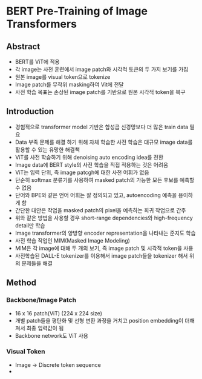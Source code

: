 # BERT Pre-Training of Image Transformers

## Abstract

- BERT를 ViT에 적용
- 각 image는 사전 훈련에서 image patch와 시각적 토큰의 두 가지 보기를 가짐
- 원본 image를 visual token으로 tokenize
- Image patch를 무작위 masking하여 Vit에 전달
- 사전 학습 목표는 손상된 image patch를 기반으로 원본 시각적 token을 복구

## Introduction

- 경험적으로 transformer model 기반은 합성곱 신경망보다 더 많은 train data 필요
- Data 부족 문제를 해결 하기 위해 자체 학습한 사전 학습은 대규모 image data를 활용할 수 있는 유망한 해결책
- ViT를 사전 학습하기 위해 denoising auto encoding idea를 전환
- Image data에 BERT style의 사전 학습을 직접 적용하는 것은 어려움
- ViT는 입력 단위, 즉 image patcgh에 대한 사전 어휘가 없음
- 단순히 softmax 분류기를 사용하여 masked patch의 가능한 모든 후보를 예측할 수 없음
- 단어와 BPE와 같은 언어 어휘는 잘 정의되고 있고, autoencoding 예측을 용이하게 함
- 간단한 대안은 작업을 masked patch의 pixel을 예측하는 회귀 작업으로 간주
- 위와 같은 방법을 사용할 경우 short-range dependencies와 high-frequency detail만 학습 
- Image transformer의 양방향 encoder representation을 나타내는 준지도 학습
- 사전 학습 작업인 MIM(Masked Image Modeling)
- MIM은 각 image에 대해 두 개의 보기, 즉 image patch 및 시각적 token을 사용
- 사전학습된 DALL-E tokenizer를 이용해서 image patch들을 tokenizer 해서 위의 문제들을 해결

## Method

### Backbone/Image Patch

- 16 x 16 patch(ViT) (224 x 224 size)
- 개별 patch들을 평탄화 및 선형 변환 과정을 거치고 position embedding이 더해져서 최종 입력값이 됨
- Backbone network도 ViT 사용

### Visual Token

- Image -> Discrete token sequence
- 

